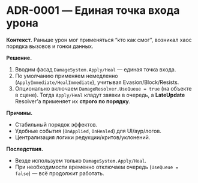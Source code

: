﻿# ADR-0001 — Единая точка входа урона

**Контекст.** Раньше урон мог применяться “кто как смог”, возникал хаос порядка вызовов и гонки данных.

**Решение.**
1. Вводим фасад `DamageSystem.Apply/Heal` — единая точка входа.
2. По умолчанию применяем немедленно (`ApplyImmediate/HealImmediate`), учитывая Evasion/Block/Resists.
3. Опционально включаем `DamageResolver.UseQueue = true` (на объекте в сцене).
   Тогда `Apply/Heal` кладут заявки в очередь, а **LateUpdate** Resolver’а применяет их **строго по порядку**.

**Причины.**
- Стабильный порядок эффектов.
- Удобные события (`OnApplied`, `OnHealed`) для UI/аур/логов.
- Централизация логики редукции/критов/уклонений.

**Последствия.**
- Везде используем только `DamageSystem.Apply/Heal`.
- При необходимости временно отключаем очередь (`UseQueue = false`) — всё продолжит работать.
